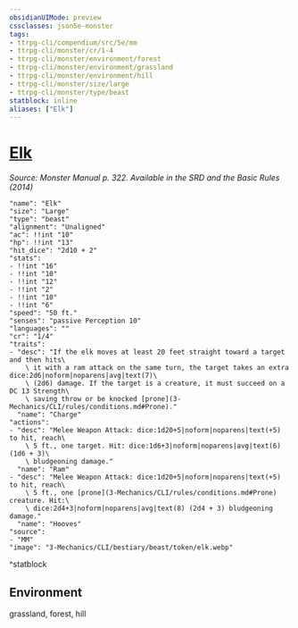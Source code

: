 ```yaml
---
obsidianUIMode: preview
cssclasses: json5e-monster
tags:
- ttrpg-cli/compendium/src/5e/mm
- ttrpg-cli/monster/cr/1-4
- ttrpg-cli/monster/environment/forest
- ttrpg-cli/monster/environment/grassland
- ttrpg-cli/monster/environment/hill
- ttrpg-cli/monster/size/large
- ttrpg-cli/monster/type/beast
statblock: inline
aliases: ["Elk"]
---
```

# [Elk](3-Mechanics\CLI\bestiary\beast/elk.md)
*Source: Monster Manual p. 322. Available in the <span title='Systems Reference Document (5.1)'>SRD</span> and the Basic Rules (2014)*  

```statblock
"name": "Elk"
"size": "Large"
"type": "beast"
"alignment": "Unaligned"
"ac": !!int "10"
"hp": !!int "13"
"hit_dice": "2d10 + 2"
"stats":
- !!int "16"
- !!int "10"
- !!int "12"
- !!int "2"
- !!int "10"
- !!int "6"
"speed": "50 ft."
"senses": "passive Perception 10"
"languages": ""
"cr": "1/4"
"traits":
- "desc": "If the elk moves at least 20 feet straight toward a target and then hits\
    \ it with a ram attack on the same turn, the target takes an extra dice:2d6|noform|noparens|avg|text(7)\
    \ (2d6) damage. If the target is a creature, it must succeed on a DC 13 Strength\
    \ saving throw or be knocked [prone](3-Mechanics/CLI/rules/conditions.md#Prone)."
  "name": "Charge"
"actions":
- "desc": "Melee Weapon Attack: dice:1d20+5|noform|noparens|text(+5) to hit, reach\
    \ 5 ft., one target. Hit: dice:1d6+3|noform|noparens|avg|text(6) (1d6 + 3)\
    \ bludgeoning damage."
  "name": "Ram"
- "desc": "Melee Weapon Attack: dice:1d20+5|noform|noparens|text(+5) to hit, reach\
    \ 5 ft., one [prone](3-Mechanics/CLI/rules/conditions.md#Prone) creature. Hit:\
    \ dice:2d4+3|noform|noparens|avg|text(8) (2d4 + 3) bludgeoning damage."
  "name": "Hooves"
"source":
- "MM"
"image": "3-Mechanics/CLI/bestiary/beast/token/elk.webp"
```
^statblock

## Environment

grassland, forest, hill